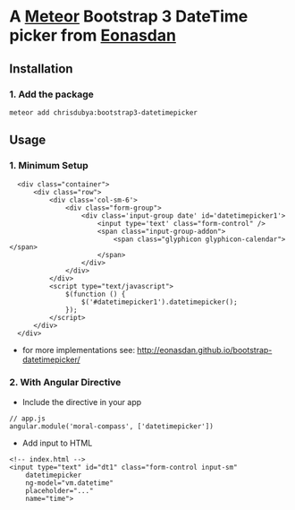 # A [Meteor](http://meteor.com) Bootstrap 3 DateTime picker from [Eonasdan](https://github.com/Eonasdan/bootstrap-datetimepicker)

## Installation

### 1. Add the package

```
meteor add chrisdubya:bootstrap3-datetimepicker
```

## Usage

### 1. Minimum Setup

```
  <div class="container">
      <div class="row">
          <div class='col-sm-6'>
              <div class="form-group">
                  <div class='input-group date' id='datetimepicker1'>
                      <input type='text' class="form-control" />
                      <span class="input-group-addon">
                          <span class="glyphicon glyphicon-calendar"></span>
                      </span>
                  </div>
              </div>
          </div>
          <script type="text/javascript">
              $(function () {
                  $('#datetimepicker1').datetimepicker();
              });
          </script>
      </div>
  </div>
```
* for more implementations see:  http://eonasdan.github.io/bootstrap-datetimepicker/

### 2. With Angular Directive

* Include the directive in your app

```
// app.js
angular.module('moral-compass', ['datetimepicker'])
```

* Add input to HTML

```
<!-- index.html -->
<input type="text" id="dt1" class="form-control input-sm"
    datetimepicker
    ng-model="vm.datetime"
    placeholder="..."
    name="time">
```
